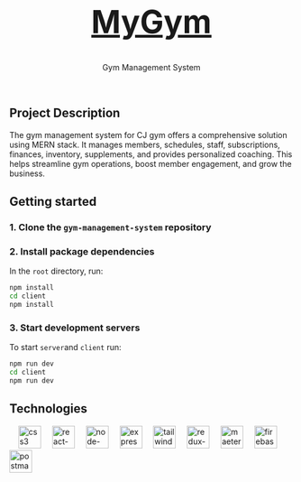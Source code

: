 <!-- PROJECT LOGO -->
<h1>
  <div  align="center">
  <a  href="https://github.com/rishabhmishra007/GymManagementSystem.git">
      <h1>MyGym</h1>
  </a>
</h1>
<p align=center>Gym Management System</p>
<br>

## Project Description
The gym management system for CJ gym offers a comprehensive solution using MERN stack. It  manages members, schedules, staff, subscriptions, finances, inventory, supplements, and provides personalized coaching. This helps streamline gym operations, boost member engagement, and grow the business.


## Getting started

### 1. Clone the `gym-management-system` repository

### 2. Install package dependencies

In the `root` directory, run:

```bash
npm install
cd client
npm install
```

### 3. Start development servers

To start `server`and `client` run:

```bash
npm run dev
cd client
npm run dev

```

## Technologies 

<div align="left">
  <img width="12" />
  <img src='https://cdn.jsdelivr.net/gh/devicons/devicon@master/icons/javascript/javascript-original.svg' height="40" alt="css3 logo"/>
  <img width="12" />
  <img src="https://cdn.jsdelivr.net/gh/devicons/devicon@master/icons/react/react-original-wordmark.svg" height="40" alt="react-logo"  />
  <img width="12" />
  <img src="https://cdn.jsdelivr.net/gh/devicons/devicon@master/icons/nodejs/nodejs-plain-wordmark.svg" height="40" alt="node-logo" />
  <img width="12" />
  <img src="https://cdn.jsdelivr.net/gh/devicons/devicon@master/icons/express/express-original-wordmark.svg" height="40" alt="express-logo"  />
  <img width="12" />
  <img src="https://cdn.jsdelivr.net/gh/devicons/devicon@master/icons/tailwindcss/tailwindcss-original.svg" height="40" alt="tailwindcss-logo"  />
  <img width="12" />
  <img src="https://cdn.jsdelivr.net/gh/devicons/devicon@master/icons/redux/redux-original.svg" height="40" alt="redux-logo"  />
  <img width="12" />
  <img src="https://cdn.jsdelivr.net/gh/devicons/devicon@master/icons/materialui/materialui-plain.svg" height="40" alt="maeterial ui"  />
  <img width="12" />
  <img src="https://cdn.jsdelivr.net/gh/devicons/devicon@master/icons/firebase/firebase-original-wordmark.svg" height="40" alt="firebase logo"  />
  <img width="12" />
  <img src="https://cdn.jsdelivr.net/gh/devicons/devicon@master/icons/postman/postman-original-wordmark.svg" height="40" alt="postman logo"  />
</div>

<div align="left">

</div>





